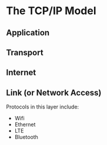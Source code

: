 # The TCP/IP Model

## Application

## Transport

## Internet

## Link (or Network Access)

Protocols in this layer include:

- Wifi
- Ethernet
- LTE
- Bluetooth
